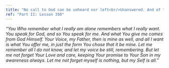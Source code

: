 ```yaml
---
title: "No call to God can be unheard nor left<br/>Unanswered. And of this I can be sure;<br/>His answer is the one I really want."
ref: "Part II: Lesson 358"
---
```


*“You Who remember what I really am alone remembers what I really
want. You speak for God, and so You speak for me. And what You give me
comes from God Himself. Your Voice, my Father, then is mine as well, and
all I want is what You offer me, in just the form You chose that it be
mine. Let me remember all I do not know, and let my voice be still,
remembering. But let me not forget Your Love and care, keeping Your
promise to Your Son in my awareness always. Let me not forget myself is
nothing, but my Self is all.”*

